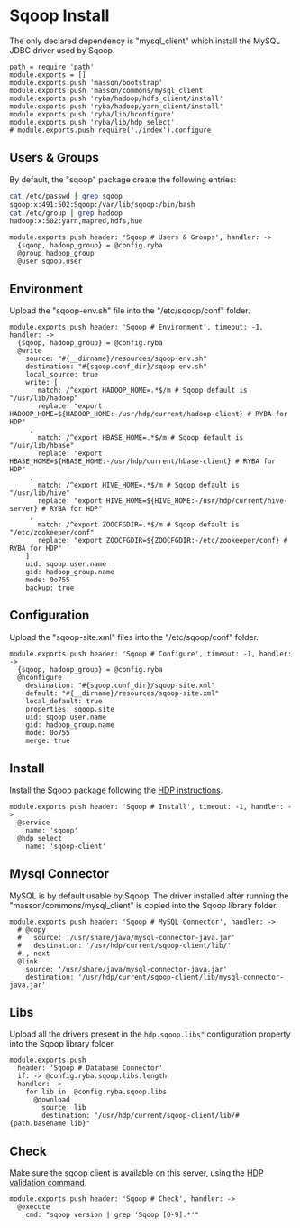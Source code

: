 
# Sqoop Install

The only declared dependency is "mysql_client" which install the MySQL JDBC
driver used by Sqoop.

    path = require 'path'
    module.exports = []
    module.exports.push 'masson/bootstrap'
    module.exports.push 'masson/commons/mysql_client'
    module.exports.push 'ryba/hadoop/hdfs_client/install'
    module.exports.push 'ryba/hadoop/yarn_client/install'
    module.exports.push 'ryba/lib/hconfigure'
    module.exports.push 'ryba/lib/hdp_select'
    # module.exports.push require('./index').configure

## Users & Groups

By default, the "sqoop" package create the following entries:

```bash
cat /etc/passwd | grep sqoop
sqoop:x:491:502:Sqoop:/var/lib/sqoop:/bin/bash
cat /etc/group | grep hadoop
hadoop:x:502:yarn,mapred,hdfs,hue
```

    module.exports.push header: 'Sqoop # Users & Groups', handler: ->
      {sqoop, hadoop_group} = @config.ryba
      @group hadoop_group
      @user sqoop.user

## Environment

Upload the "sqoop-env.sh" file into the "/etc/sqoop/conf" folder.

    module.exports.push header: 'Sqoop # Environment', timeout: -1, handler: ->
      {sqoop, hadoop_group} = @config.ryba
      @write
        source: "#{__dirname}/resources/sqoop-env.sh"
        destination: "#{sqoop.conf_dir}/sqoop-env.sh"
        local_source: true
        write: [
           match: /^export HADOOP_HOME=.*$/m # Sqoop default is "/usr/lib/hadoop"
           replace: "export HADOOP_HOME=${HADOOP_HOME:-/usr/hdp/current/hadoop-client} # RYBA for HDP"
         ,
           match: /^export HBASE_HOME=.*$/m # Sqoop default is "/usr/lib/hbase"
           replace: "export HBASE_HOME=${HBASE_HOME:-/usr/hdp/current/hbase-client} # RYBA for HDP"
         ,
           match: /^export HIVE_HOME=.*$/m # Sqoop default is "/usr/lib/hive"
           replace: "export HIVE_HOME=${HIVE_HOME:-/usr/hdp/current/hive-server} # RYBA for HDP"
         ,
           match: /^export ZOOCFGDIR=.*$/m # Sqoop default is "/etc/zookeeper/conf"
           replace: "export ZOOCFGDIR=${ZOOCFGDIR:-/etc/zookeeper/conf} # RYBA for HDP"
        ]
        uid: sqoop.user.name
        gid: hadoop_group.name
        mode: 0o755
        backup: true

## Configuration

Upload the "sqoop-site.xml" files into the "/etc/sqoop/conf" folder.

    module.exports.push header: 'Sqoop # Configure', timeout: -1, handler: ->
      {sqoop, hadoop_group} = @config.ryba
      @hconfigure
        destination: "#{sqoop.conf_dir}/sqoop-site.xml"
        default: "#{__dirname}/resources/sqoop-site.xml"
        local_default: true
        properties: sqoop.site
        uid: sqoop.user.name
        gid: hadoop_group.name
        mode: 0o755
        merge: true

## Install

Install the Sqoop package following the [HDP instructions][install].

    module.exports.push header: 'Sqoop # Install', timeout: -1, handler: ->
      @service
        name: 'sqoop'
      @hdp_select
        name: 'sqoop-client'

## Mysql Connector

MySQL is by default usable by Sqoop. The driver installed after running the
"masson/commons/mysql_client" is copied into the Sqoop library folder.

    module.exports.push header: 'Sqoop # MySQL Connector', handler: ->
      # @copy
      #   source: '/usr/share/java/mysql-connector-java.jar'
      #   destination: '/usr/hdp/current/sqoop-client/lib/'
      # , next
      @link
        source: '/usr/share/java/mysql-connector-java.jar'
        destination: '/usr/hdp/current/sqoop-client/lib/mysql-connector-java.jar'

## Libs

Upload all the drivers present in the `hdp.sqoop.libs"` configuration property into
the Sqoop library folder.

    module.exports.push
      header: 'Sqoop # Database Connector'
      if: -> @config.ryba.sqoop.libs.length
      handler: ->
        for lib in  @config.ryba.sqoop.libs
          @download
            source: lib
            destination: "/usr/hdp/current/sqoop-client/lib/#{path.basename lib}"

## Check

Make sure the sqoop client is available on this server, using the [HDP validation
command][validate].

    module.exports.push header: 'Sqoop # Check', handler: ->
      @execute
        cmd: "sqoop version | grep 'Sqoop [0-9].*'"

[install]: http://docs.hortonworks.com/HDPDocuments/HDP2/HDP-2.0.9.1/bk_installing_manually_book/content/rpm-chap10-1.html
[validate]: http://docs.hortonworks.com/HDPDocuments/HDP2/HDP-2.0.9.1/bk_installing_manually_book/content/rpm-chap10-4.html
